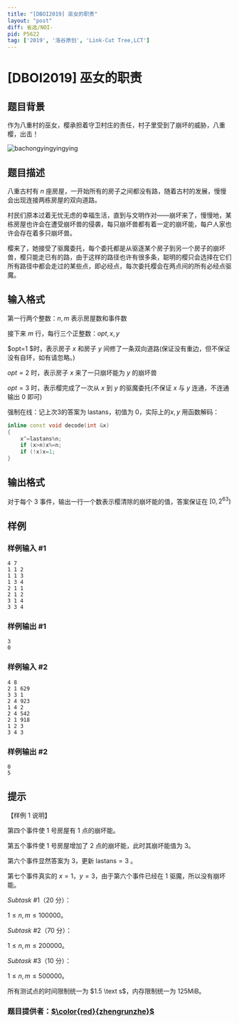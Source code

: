 ```yaml
---
title: "[DBOI2019] 巫女的职责"
layout: "post"
diff: 省选/NOI-
pid: P5622
tag: ['2019', '洛谷原创', 'Link-Cut Tree,LCT']
---
```

# [DBOI2019] 巫女的职责
## 题目背景

作为八重村的巫女，樱承担着守卫村庄的责任，村子里受到了崩坏的威胁，八重樱，出击！

![bachongyingyingying](http://i0.hdslb.com/bfs/article/81e9465c02e29053f9fbe7c70d3c2644691abda2.png)
## 题目描述

八重古村有 $n$ 座房屋，一开始所有的房子之间都没有路，随着古村的发展，慢慢会出现连接两栋房屋的双向道路。

村民们原本过着无忧无虑的幸福生活，直到与文明作对——崩坏来了，慢慢地，某栋房屋也许会在遭受崩坏兽的侵袭，每只崩坏兽都有着一定的崩坏能，每户人家也许会存在着多只崩坏兽。

樱来了，她接受了驱魔委托，每个委托都是从驱逐某个房子到另一个房子的崩坏兽，樱只能走已有的路，由于这样的路径也许有很多条，聪明的樱只会选择在它们所有路径中都会走过的某些点，即必经点，每次委托樱会在两点间的所有必经点驱魔。
## 输入格式

第一行两个整数：$n,m$ 表示房屋数和事件数

接下来 $m$ 行，每行三个正整数：$opt,x,y$

$opt=1 $时，表示房子 $x$ 和房子 $y$ 间修了一条双向道路(保证没有重边，但不保证没有自环，如有请忽略。)

$opt=2$ 时，表示房子 $x$ 来了一只崩坏能为 $y$ 的崩坏兽

$opt=3$ 时，表示樱完成了一次从 $x$ 到 $y$ 的驱魔委托(不保证 $x$ 与 $y$ 连通，不连通输出 $0$ 即可)

强制在线：记上次$3$的答案为 $\text{lastans}$，初值为 $0$，实际上的$x,y$ 用函数解码：
```cpp
inline const void decode(int &x)
{
	x^=lastans%n;
	if (x>n)x%=n;
	if (!x)x=1;
}
```
## 输出格式

对于每个 $3$ 事件，输出一行一个数表示樱清除的崩坏能的值，答案保证在 $[0,2^{63})$
## 样例

### 样例输入 #1
```
4 7
1 1 2
1 1 3
1 3 4
2 1 1
2 1 2
3 1 4
3 3 4
```
### 样例输出 #1
```
3
0
```
### 样例输入 #2
```
4 8
2 1 629
3 3 1
2 4 923
1 4 2
2 4 542
2 1 918
1 2 3
3 4 3

```
### 样例输出 #2
```
0
5

```
## 提示

【样例 $1$ 说明】

第四个事件使 $1$ 号房屋有 $1$ 点的崩坏能。

第五个事件使 $1$ 号房屋增加了 $2$ 点的崩坏能，此时其崩坏能值为 $3$。

第六个事件显然答案为 $3$，更新 $\text{lastans}=3$ 。

第七个事件真实的 $x=1$，$y=3$，由于第六个事件已经在 $1$ 驱魔，所以没有崩坏能。

$Subtask$ #$1$（$20$ 分）： 

$1\leq n,m\leq 100000$。

$Subtask$ #$2$（$70$ 分）： 

$1\leq n,m\leq 200000$。

$Subtask$ #$3$（$10$ 分）： 

$1\leq n,m\leq 500000$。

所有测试点的时间限制统一为 $1.5 \text s$，内存限制统一为 $125 \text{MiB}$。

### 题目提供者：[$\color{red}{zhengrunzhe}$](https://www.luogu.org/space/show?uid=14374)
